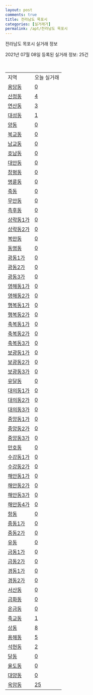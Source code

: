 ```yaml
---
layout: post
comments: true
title: 전라남도 목포시
categories: [실거래가]
permalink: /apt/전라남도 목포시
---
```


전라남도 목포시 실거래 정보

2021년 07월 08일 등록된 실거래 정보: 25건

<script type="text/javascript">
  google.charts.load('current', {'packages':['corechart']});
  google.charts.setOnLoadCallback(drawChart);

  function drawChart() {
    var data = google.visualization.arrayToDataTable([['거래일', '매매', '전월세', '전매'], ['20-07', 221, 184, 20], ['20-08', 245, 435, 17], ['20-09', 263, 202, 6], ['20-10', 248, 271, 17], ['20-11', 289, 188, 53], ['20-12', 365, 216, 212], ['21-01', 358, 346, 98], ['21-02', 309, 290, 34], ['21-03', 366, 218, 26], ['21-04', 331, 193, 40], ['21-05', 267, 243, 35], ['21-06', 258, 217, 18], ['21-07', 21, 31, 1]]);

    var options = {
      title: '최근 유형별 거래량 추이',
      legend: { position: 'bottom' }
    };

    var chart = new google.visualization.LineChart(document.getElementById('columnchart_material'));
    chart.draw(data, (options));
  }
</script>

<div id="columnchart_material" style="width: 95%; margin-left: -35px"></div>
<br>
<table class="sortable">
  <tr>
    <td>지역</td>
    <td>오늘 실거래</td>
  </tr>

  
  <tr class="item">
    <td><a href="전라남도 목포시 용당동">용당동</a></td>
    <td><a href="전라남도 목포시 용당동">0</a></td>
  </tr>
    

  <tr class="item">
    <td><a href="전라남도 목포시 산정동">산정동</a></td>
    <td><a href="전라남도 목포시 산정동">4</a></td>
  </tr>
    

  <tr class="item">
    <td><a href="전라남도 목포시 연산동">연산동</a></td>
    <td><a href="전라남도 목포시 연산동">3</a></td>
  </tr>
    

  <tr class="item">
    <td><a href="전라남도 목포시 대성동">대성동</a></td>
    <td><a href="전라남도 목포시 대성동">1</a></td>
  </tr>
    

  <tr class="item">
    <td><a href="전라남도 목포시 양동">양동</a></td>
    <td><a href="전라남도 목포시 양동">0</a></td>
  </tr>
    

  <tr class="item">
    <td><a href="전라남도 목포시 북교동">북교동</a></td>
    <td><a href="전라남도 목포시 북교동">0</a></td>
  </tr>
    

  <tr class="item">
    <td><a href="전라남도 목포시 남교동">남교동</a></td>
    <td><a href="전라남도 목포시 남교동">0</a></td>
  </tr>
    

  <tr class="item">
    <td><a href="전라남도 목포시 호남동">호남동</a></td>
    <td><a href="전라남도 목포시 호남동">0</a></td>
  </tr>
    

  <tr class="item">
    <td><a href="전라남도 목포시 대안동">대안동</a></td>
    <td><a href="전라남도 목포시 대안동">0</a></td>
  </tr>
    

  <tr class="item">
    <td><a href="전라남도 목포시 창평동">창평동</a></td>
    <td><a href="전라남도 목포시 창평동">0</a></td>
  </tr>
    

  <tr class="item">
    <td><a href="전라남도 목포시 명륜동">명륜동</a></td>
    <td><a href="전라남도 목포시 명륜동">0</a></td>
  </tr>
    

  <tr class="item">
    <td><a href="전라남도 목포시 죽동">죽동</a></td>
    <td><a href="전라남도 목포시 죽동">0</a></td>
  </tr>
    

  <tr class="item">
    <td><a href="전라남도 목포시 무안동">무안동</a></td>
    <td><a href="전라남도 목포시 무안동">0</a></td>
  </tr>
    

  <tr class="item">
    <td><a href="전라남도 목포시 측후동">측후동</a></td>
    <td><a href="전라남도 목포시 측후동">0</a></td>
  </tr>
    

  <tr class="item">
    <td><a href="전라남도 목포시 상락동1가">상락동1가</a></td>
    <td><a href="전라남도 목포시 상락동1가">0</a></td>
  </tr>
    

  <tr class="item">
    <td><a href="전라남도 목포시 상락동2가">상락동2가</a></td>
    <td><a href="전라남도 목포시 상락동2가">0</a></td>
  </tr>
    

  <tr class="item">
    <td><a href="전라남도 목포시 복만동">복만동</a></td>
    <td><a href="전라남도 목포시 복만동">0</a></td>
  </tr>
    

  <tr class="item">
    <td><a href="전라남도 목포시 동명동">동명동</a></td>
    <td><a href="전라남도 목포시 동명동">0</a></td>
  </tr>
    

  <tr class="item">
    <td><a href="전라남도 목포시 광동1가">광동1가</a></td>
    <td><a href="전라남도 목포시 광동1가">0</a></td>
  </tr>
    

  <tr class="item">
    <td><a href="전라남도 목포시 광동2가">광동2가</a></td>
    <td><a href="전라남도 목포시 광동2가">0</a></td>
  </tr>
    

  <tr class="item">
    <td><a href="전라남도 목포시 광동3가">광동3가</a></td>
    <td><a href="전라남도 목포시 광동3가">0</a></td>
  </tr>
    

  <tr class="item">
    <td><a href="전라남도 목포시 영해동1가">영해동1가</a></td>
    <td><a href="전라남도 목포시 영해동1가">0</a></td>
  </tr>
    

  <tr class="item">
    <td><a href="전라남도 목포시 영해동2가">영해동2가</a></td>
    <td><a href="전라남도 목포시 영해동2가">0</a></td>
  </tr>
    

  <tr class="item">
    <td><a href="전라남도 목포시 행복동1가">행복동1가</a></td>
    <td><a href="전라남도 목포시 행복동1가">0</a></td>
  </tr>
    

  <tr class="item">
    <td><a href="전라남도 목포시 행복동2가">행복동2가</a></td>
    <td><a href="전라남도 목포시 행복동2가">0</a></td>
  </tr>
    

  <tr class="item">
    <td><a href="전라남도 목포시 축복동1가">축복동1가</a></td>
    <td><a href="전라남도 목포시 축복동1가">0</a></td>
  </tr>
    

  <tr class="item">
    <td><a href="전라남도 목포시 축복동2가">축복동2가</a></td>
    <td><a href="전라남도 목포시 축복동2가">0</a></td>
  </tr>
    

  <tr class="item">
    <td><a href="전라남도 목포시 축복동3가">축복동3가</a></td>
    <td><a href="전라남도 목포시 축복동3가">0</a></td>
  </tr>
    

  <tr class="item">
    <td><a href="전라남도 목포시 보광동1가">보광동1가</a></td>
    <td><a href="전라남도 목포시 보광동1가">0</a></td>
  </tr>
    

  <tr class="item">
    <td><a href="전라남도 목포시 보광동2가">보광동2가</a></td>
    <td><a href="전라남도 목포시 보광동2가">0</a></td>
  </tr>
    

  <tr class="item">
    <td><a href="전라남도 목포시 보광동3가">보광동3가</a></td>
    <td><a href="전라남도 목포시 보광동3가">0</a></td>
  </tr>
    

  <tr class="item">
    <td><a href="전라남도 목포시 유달동">유달동</a></td>
    <td><a href="전라남도 목포시 유달동">0</a></td>
  </tr>
    

  <tr class="item">
    <td><a href="전라남도 목포시 대의동1가">대의동1가</a></td>
    <td><a href="전라남도 목포시 대의동1가">0</a></td>
  </tr>
    

  <tr class="item">
    <td><a href="전라남도 목포시 대의동2가">대의동2가</a></td>
    <td><a href="전라남도 목포시 대의동2가">0</a></td>
  </tr>
    

  <tr class="item">
    <td><a href="전라남도 목포시 대의동3가">대의동3가</a></td>
    <td><a href="전라남도 목포시 대의동3가">0</a></td>
  </tr>
    

  <tr class="item">
    <td><a href="전라남도 목포시 중앙동1가">중앙동1가</a></td>
    <td><a href="전라남도 목포시 중앙동1가">0</a></td>
  </tr>
    

  <tr class="item">
    <td><a href="전라남도 목포시 중앙동2가">중앙동2가</a></td>
    <td><a href="전라남도 목포시 중앙동2가">0</a></td>
  </tr>
    

  <tr class="item">
    <td><a href="전라남도 목포시 중앙동3가">중앙동3가</a></td>
    <td><a href="전라남도 목포시 중앙동3가">0</a></td>
  </tr>
    

  <tr class="item">
    <td><a href="전라남도 목포시 만호동">만호동</a></td>
    <td><a href="전라남도 목포시 만호동">0</a></td>
  </tr>
    

  <tr class="item">
    <td><a href="전라남도 목포시 수강동1가">수강동1가</a></td>
    <td><a href="전라남도 목포시 수강동1가">0</a></td>
  </tr>
    

  <tr class="item">
    <td><a href="전라남도 목포시 수강동2가">수강동2가</a></td>
    <td><a href="전라남도 목포시 수강동2가">0</a></td>
  </tr>
    

  <tr class="item">
    <td><a href="전라남도 목포시 해안동1가">해안동1가</a></td>
    <td><a href="전라남도 목포시 해안동1가">0</a></td>
  </tr>
    

  <tr class="item">
    <td><a href="전라남도 목포시 해안동2가">해안동2가</a></td>
    <td><a href="전라남도 목포시 해안동2가">0</a></td>
  </tr>
    

  <tr class="item">
    <td><a href="전라남도 목포시 해안동3가">해안동3가</a></td>
    <td><a href="전라남도 목포시 해안동3가">0</a></td>
  </tr>
    

  <tr class="item">
    <td><a href="전라남도 목포시 해안동4가">해안동4가</a></td>
    <td><a href="전라남도 목포시 해안동4가">0</a></td>
  </tr>
    

  <tr class="item">
    <td><a href="전라남도 목포시 항동">항동</a></td>
    <td><a href="전라남도 목포시 항동">0</a></td>
  </tr>
    

  <tr class="item">
    <td><a href="전라남도 목포시 중동1가">중동1가</a></td>
    <td><a href="전라남도 목포시 중동1가">0</a></td>
  </tr>
    

  <tr class="item">
    <td><a href="전라남도 목포시 중동2가">중동2가</a></td>
    <td><a href="전라남도 목포시 중동2가">0</a></td>
  </tr>
    

  <tr class="item">
    <td><a href="전라남도 목포시 유동">유동</a></td>
    <td><a href="전라남도 목포시 유동">0</a></td>
  </tr>
    

  <tr class="item">
    <td><a href="전라남도 목포시 금동1가">금동1가</a></td>
    <td><a href="전라남도 목포시 금동1가">0</a></td>
  </tr>
    

  <tr class="item">
    <td><a href="전라남도 목포시 금동2가">금동2가</a></td>
    <td><a href="전라남도 목포시 금동2가">0</a></td>
  </tr>
    

  <tr class="item">
    <td><a href="전라남도 목포시 경동1가">경동1가</a></td>
    <td><a href="전라남도 목포시 경동1가">0</a></td>
  </tr>
    

  <tr class="item">
    <td><a href="전라남도 목포시 경동2가">경동2가</a></td>
    <td><a href="전라남도 목포시 경동2가">0</a></td>
  </tr>
    

  <tr class="item">
    <td><a href="전라남도 목포시 서산동">서산동</a></td>
    <td><a href="전라남도 목포시 서산동">0</a></td>
  </tr>
    

  <tr class="item">
    <td><a href="전라남도 목포시 금화동">금화동</a></td>
    <td><a href="전라남도 목포시 금화동">0</a></td>
  </tr>
    

  <tr class="item">
    <td><a href="전라남도 목포시 온금동">온금동</a></td>
    <td><a href="전라남도 목포시 온금동">0</a></td>
  </tr>
    

  <tr class="item">
    <td><a href="전라남도 목포시 죽교동">죽교동</a></td>
    <td><a href="전라남도 목포시 죽교동">1</a></td>
  </tr>
    

  <tr class="item">
    <td><a href="전라남도 목포시 상동">상동</a></td>
    <td><a href="전라남도 목포시 상동">8</a></td>
  </tr>
    

  <tr class="item">
    <td><a href="전라남도 목포시 용해동">용해동</a></td>
    <td><a href="전라남도 목포시 용해동">5</a></td>
  </tr>
    

  <tr class="item">
    <td><a href="전라남도 목포시 석현동">석현동</a></td>
    <td><a href="전라남도 목포시 석현동">2</a></td>
  </tr>
    

  <tr class="item">
    <td><a href="전라남도 목포시 달동">달동</a></td>
    <td><a href="전라남도 목포시 달동">0</a></td>
  </tr>
    

  <tr class="item">
    <td><a href="전라남도 목포시 율도동">율도동</a></td>
    <td><a href="전라남도 목포시 율도동">0</a></td>
  </tr>
    

  <tr class="item">
    <td><a href="전라남도 목포시 대양동">대양동</a></td>
    <td><a href="전라남도 목포시 대양동">0</a></td>
  </tr>
    

  <tr class="item">
    <td><a href="전라남도 목포시 옥암동">옥암동</a></td>
    <td><a href="전라남도 목포시 옥암동">25</a></td>
  </tr>
    


</table>


    